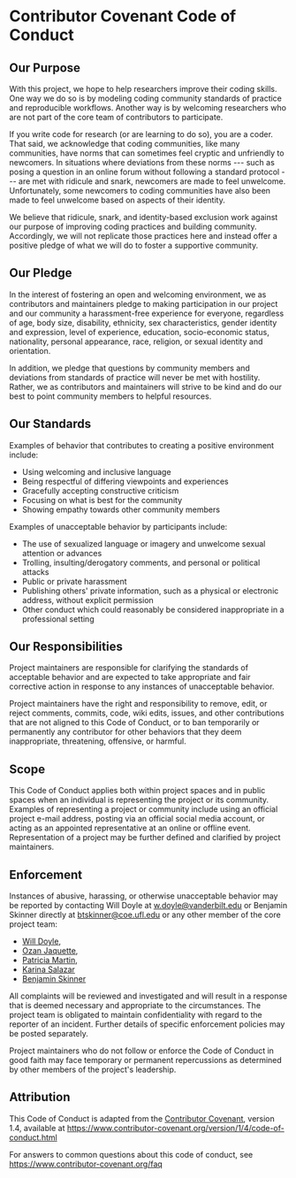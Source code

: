 # Contributor Covenant Code of Conduct

## Our Purpose

With this project, we hope to help researchers improve their coding
skills. One way we do so is by modeling coding community standards of
practice and reproducible workflows. Another way is by welcoming
researchers who are not part of the core team of contributors to
participate.

If you write code for research (or are learning to do so), you are a
coder. That said, we acknowledge that coding communities, like many
communities, have norms that can sometimes feel cryptic and unfriendly
to newcomers. In situations where deviations from these norms --- such
as posing a question in an online forum without following a standard
protocol --- are met with ridicule and snark, newcomers are made to
feel unwelcome. Unfortunately, some newcomers to coding communities
have also been made to feel unwelcome based on aspects of their
identity.

We believe that ridicule, snark, and identity-based exclusion work
against our purpose of improving coding practices and building
community. Accordingly, we will not replicate those practices here and
instead offer a positive pledge of what we will do to foster a
supportive community.

## Our Pledge

In the interest of fostering an open and welcoming environment, we as
contributors and maintainers pledge to making participation in our
project and our community a harassment-free experience for everyone,
regardless of age, body size, disability, ethnicity, sex
characteristics, gender identity and expression, level of experience,
education, socio-economic status, nationality, personal appearance,
race, religion, or sexual identity and orientation.

In addition, we pledge that questions by community members and
deviations from standards of practice will never be met with
hostility. Rather, we as contributors and maintainers will strive to
be kind and do our best to point community members to helpful
resources.

## Our Standards

Examples of behavior that contributes to creating a positive
environment include:

* Using welcoming and inclusive language
* Being respectful of differing viewpoints and experiences
* Gracefully accepting constructive criticism
* Focusing on what is best for the community
* Showing empathy towards other community members

Examples of unacceptable behavior by participants include:

* The use of sexualized language or imagery and unwelcome sexual
 attention or advances
* Trolling, insulting/derogatory comments, and personal or political
  attacks
* Public or private harassment
* Publishing others' private information, such as a physical or
 electronic address, without explicit permission
* Other conduct which could reasonably be considered inappropriate in
 a professional setting

## Our Responsibilities

Project maintainers are responsible for clarifying the standards of
acceptable behavior and are expected to take appropriate and fair
corrective action in response to any instances of unacceptable
behavior.

Project maintainers have the right and responsibility to remove, edit,
or reject comments, commits, code, wiki edits, issues, and other
contributions that are not aligned to this Code of Conduct, or to ban
temporarily or permanently any contributor for other behaviors that
they deem inappropriate, threatening, offensive, or harmful.

## Scope

This Code of Conduct applies both within project spaces and in public
spaces when an individual is representing the project or its
community. Examples of representing a project or community include
using an official project e-mail address, posting via an official
social media account, or acting as an appointed representative at an
online or offline event. Representation of a project may be further
defined and clarified by project maintainers.

## Enforcement

Instances of abusive, harassing, or otherwise unacceptable behavior
may be reported by contacting Will Doyle at w.doyle@vanderbilt.edu or Benjamin Skinner directly at
btskinner@coe.ufl.edu or any other member of the core project team:

- [Will Doyle](https://peabody.vanderbilt.edu/bio/william-doyle), 
- [Ozan Jaquette](https://emraresearch.org/), 
- [Patricia Martin](https://emraresearch.org/),
- [Karina Salazar](https://www.coe.arizona.edu/karina-g-salazar)
- [Benjamin Skinner](https://btskinner.io)

All complaints will be reviewed and investigated and will result in a
response that is deemed necessary and appropriate to the
circumstances. The project team is obligated to maintain
confidentiality with regard to the reporter of an incident. Further
details of specific enforcement policies may be posted separately.

Project maintainers who do not follow or enforce the Code of Conduct
in good faith may face temporary or permanent repercussions as
determined by other members of the project's leadership.

## Attribution

This Code of Conduct is adapted from the [Contributor
Covenant][homepage], version 1.4, available at
https://www.contributor-covenant.org/version/1/4/code-of-conduct.html

[homepage]: https://www.contributor-covenant.org

For answers to common questions about this code of conduct, see
https://www.contributor-covenant.org/faq
